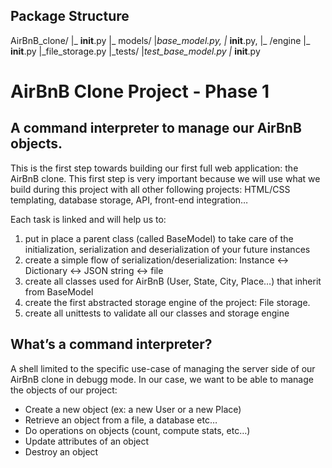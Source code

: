 Package Structure
-----------------
AirBnB_clone/
|_ __init__.py
|_ models/
	|_base_model.py, 
	|_ __init__.py,
    |_ /engine
        |_ __init__.py
        |_file_storage.py
|_tests/
	|_test_base_model.py
	|_ __init__.py

# AirBnB Clone Project - Phase 1

## A command interpreter to manage our AirBnB objects.
This is the first step towards building our first full web application: the AirBnB clone. This first step is very important because we will use what we build during this project with all other following projects: HTML/CSS templating, database storage, API, front-end integration…

Each task is linked and will help us to:

1. put in place a parent class (called BaseModel) to take care of the initialization, serialization and deserialization of your future instances
2. create a simple flow of serialization/deserialization: Instance <-> Dictionary <-> JSON string <-> file
3. create all classes used for AirBnB (User, State, City, Place…) that inherit from BaseModel
3. create the first abstracted storage engine of the project: File storage.
4. create all unittests to validate all our classes and storage engine

## What’s a command interpreter?
A shell limited to the specific use-case of managing the server side of our AirBnB clone in debugg mode. In our case, we want to be able to manage the objects of our project:

- Create a new object (ex: a new User or a new Place)
- Retrieve an object from a file, a database etc…
- Do operations on objects (count, compute stats, etc…)
- Update attributes of an object
- Destroy an object
